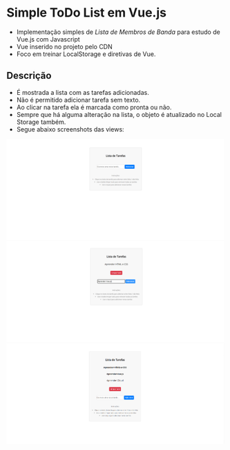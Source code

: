 # Simple ToDo List em Vue.js

- Implementação simples de *Lista de Membros de Banda* para estudo de Vue.js com Javascript
- Vue inserido no projeto pelo CDN
- Foco em treinar LocalStorage e diretivas de Vue.

## Descrição

- É mostrada a lista com as tarefas adicionadas.
- Não é permitido adicionar tarefa sem texto.
- Ao clicar na tarefa ela é marcada como pronta ou não.
- Sempre que há alguma alteração na lista, o objeto é atualizado no Local Storage também.
- Segue abaixo screenshots das views:

<img src="./samples/sample01.png">
<br>
<img src="./samples/sample02.png">
<br>
<img src="./samples/sample03.png">

